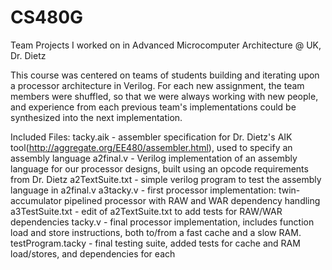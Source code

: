 # CS480G
Team Projects I worked on in Advanced Microcomputer Architecture @ UK, Dr. Dietz

This course was centered on teams of students building and iterating upon a processor architecture in Verilog. For each new assignment, the team members were shuffled, so that we were always working with new people, and experience from each previous team's implementations could be synthesized into the next implementation.

Included Files:
tacky.aik - assembler specification for Dr. Dietz's AIK tool(http://aggregate.org/EE480/assembler.html), used to specify an assembly language
a2final.v - Verilog implementation of an assembly language for our processor designs, built using an opcode requirements from Dr. Dietz
a2TextSuite.txt - simple verilog program to test the assembly language in a2final.v
a3tacky.v - first processor implementation: twin-accumulator pipelined processor with RAW and WAR dependency handling
a3TestSuite.txt - edit of a2TextSuite.txt to add tests for RAW/WAR dependencies
tacky.v - final processor implementation, includes function load and store instructions, both to/from a fast cache and a slow RAM.
testProgram.tacky - final testing suite, added tests for cache and RAM load/stores, and dependencies for each
